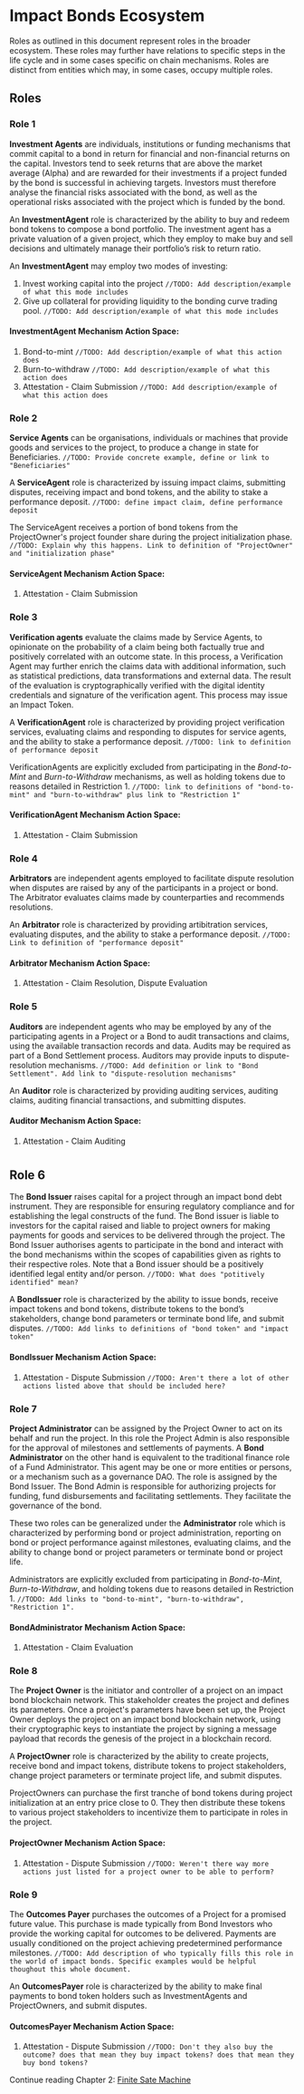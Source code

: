 # Impact Bonds Ecosystem

Roles as outlined in this document represent roles in the broader ecosystem. These roles may further have relations to specific steps in the life cycle and in some cases specific on chain mechanisms. Roles are distinct from entities which may, in some cases, occupy multiple roles.

## Roles

### Role 1
**Investment Agents** are individuals, institutions or funding mechanisms that commit capital to a bond in return for financial and non-financial returns on the capital. Investors tend to seek returns that are above the market average (Alpha) and are rewarded for their investments if a project funded by the bond is successful in achieving targets. Investors must therefore analyse the financial risks associated with the bond, as well as the operational risks associated with the project which is funded by the bond.

An **InvestmentAgent** role is characterized by the ability to buy and redeem bond tokens to compose a bond portfolio. The investment agent has a private valuation of a given project, which they employ to make buy and sell decisions and ultimately manage their portfolio’s risk to return ratio.

An **InvestmentAgent** may employ two modes of investing:
1. Invest working capital into the project `//TODO: Add description/example of what this mode includes`
2. Give up collateral for providing liquidity to the bonding curve trading pool. `//TODO: Add description/example of what this mode includes`
#### **InvestmentAgent** Mechanism Action Space:
1. Bond-to-mint `//TODO: Add description/example of what this action does`
2. Burn-to-withdraw `//TODO: Add description/example of what this action does`
3. Attestation - Claim Submission `//TODO: Add description/example of what this action does`

### Role 2
**Service Agents** can be organisations, individuals or machines that provide goods and services to the project, to produce a change in state for Beneficiaries.  `//TODO: Provide concrete example, define or link to "Beneficiaries"`

A **ServiceAgent** role is characterized by issuing impact claims, submitting disputes, receiving impact and bond tokens, and the ability to stake a performance deposit.  `//TODO: define impact claim, define performance deposit`

The ServiceAgent receives a portion of bond tokens from the ProjectOwner's project founder share during the project initialization phase. `//TODO: Explain why this happens. Link to definition of "ProjectOwner" and "initialization phase"`

#### **ServiceAgent** Mechanism Action Space:
1. Attestation - Claim Submission

### Role 3
**Verification agents** evaluate the claims made by Service Agents, to opinionate on the probability of a claim being both factually true and positively correlated with an outcome state. In this process, a Verification Agent may further enrich the claims data with additional information, such as statistical predictions, data transformations and external data. The result of the evaluation is cryptographically verified with the digital identity credentials and signature of the verification agent. This process may issue an Impact Token.

A **VerificationAgent** role is characterized by providing project verification services, evaluating claims and responding to disputes for service agents, and the ability to stake a performance deposit. `//TODO: link to definition of performance deposit`

VerificationAgents are explicitly excluded from participating in the *Bond-to-Mint* and *Burn-to-Withdraw* mechanisms, as well as holding tokens due to reasons detailed in Restriction 1. `//TODO: link to definitions of "bond-to-mint" and "burn-to-withdraw" plus link to "Restriction 1"`

#### **VerificationAgent** Mechanism Action Space:
1. Attestation - Claim Submission

### Role 4
**Arbitrators** are independent agents employed to facilitate dispute resolution when disputes are raised by any of the participants in a project or bond. The Arbitrator evaluates claims made by counterparties and recommends resolutions.

An **Arbitrator** role is characterized by providing artibitration services, evaluating disputes, and the ability to stake a performance deposit. `//TODO: Link to definition of "performance deposit"`
#### **Arbitrator** Mechanism Action Space:
1. Attestation - Claim Resolution, Dispute Evaluation

### Role 5
**Auditors** are independent agents who may be employed by any of the participating agents in a Project or a Bond to audit transactions and claims, using the available transaction records and data. Audits may be required as part of a Bond Settlement process. Auditors may provide inputs to dispute-resolution mechanisms. `//TODO: Add definition or link to "Bond Settlement". Add link to "dispute-resolution mechanisms"`

An **Auditor** role is characterized by providing auditing services, auditing claims, auditing financial transactions, and submitting disputes.
#### **Auditor** Mechanism Action Space:
1. Attestation - Claim Auditing

#
## Role 6
The **Bond Issuer** raises capital for a project through an impact bond debt instrument. They are responsible for ensuring regulatory compliance and for establishing the legal constructs of the fund. The Bond issuer is liable to investors for the capital raised and liable to project owners for making payments for goods and services to be delivered through the project.  The Bond Issuer authorises agents to participate in the bond and interact with the bond mechanisms within the scopes of capabilities given as rights to their respective roles. Note that a Bond issuer should be a positively identified legal entity and/or person. `//TODO: What does "potitively identified" mean?`

A **BondIssuer** role is characterized by the ability to issue bonds, receive impact tokens and bond tokens, distribute tokens to the bond’s stakeholders, change bond parameters or terminate bond life, and submit disputes.  `//TODO: Add links to definitions of "bond token" and "impact token"`
####  **BondIssuer** Mechanism Action Space:
1. Attestation - Dispute Submission
`//TODO: Aren't there a lot of other actions listed above that should be included here?`

### Role 7
**Project Administrator** can be assigned by the Project Owner to act on its behalf and run the project. In this role the Project Admin is also responsible for the approval of milestones and settlements of payments. A **Bond Administrator** on the other hand is equivalent to the traditional finance role of a Fund Administrator. This agent may be one or more entities or persons, or a mechanism such as a governance DAO. The role is assigned by the Bond Issuer. The Bond Admin is responsible for authorizing projects for funding, fund disbursements and facilitating settlements. They facilitate the governance of the bond. 

These two roles can be generalized under the **Administrator** role which is characterized by performing bond or project administration, reporting on bond or project performance against milestones, evaluating claims, and the ability to change bond or project parameters or terminate bond or project life.

Administrators are explicitly excluded from participating in *Bond-to-Mint*, *Burn-to-Withdraw*, and holding tokens due to reasons detailed in Restriction 1. `//TODO: Add links to "bond-to-mint", "burn-to-withdraw", "Restriction 1". `

#### **BondAdministrator** Mechanism Action Space:
1. Attestation - Claim Evaluation

### Role 8
The **Project Owner** is the initiator and controller of a project on an impact bond blockchain network. This stakeholder creates the project and defines its parameters. Once a project's parameters have been set up, the Project Owner deploys the project on an impact bond blockchain network, using their cryptographic keys to instantiate the project by signing a message payload that records the genesis of the project in a blockchain record.

A **ProjectOwner** role is characterized by the ability to create projects, receive bond and impact tokens, distribute tokens to project stakeholders, change project parameters or terminate project life, and submit disputes.  

ProjectOwners can purchase the first tranche of bond tokens during project initialization at an entry price close to 0. They then distribute these tokens to various project stakeholders to incentivize them to participate in roles in the project.

#### **ProjectOwner** Mechanism Action Space:
1. Attestation - Dispute Submission
`//TODO: Weren't there way more actions just listed for a project owner to be able to perform?`

### Role 9
The **Outcomes Payer** purchases the outcomes of a Project for a promised future value. This purchase is made typically from Bond Investors who provide the working capital for outcomes to be delivered. Payments are usually conditioned on the project achieving predetermined performance milestones. `//TODO: Add description of who typically fills this role in the world of impact bonds. Specific examples would be helpful thoughout this whole document.`

An **OutcomesPayer** role is characterized by the ability to make final payments to bond token holders such as InvestmentAgents and ProjectOwners, and submit disputes. 

#### **OutcomesPayer** Mechanism Action Space:
1. Attestation - Dispute Submission
`//TODO: Don't they also buy the outcome? does that mean they buy impact tokens? does that mean they buy bond tokens?`

Continue reading Chapter 2: [Finite Sate Machine](2_FiniteStateMachine.md)
